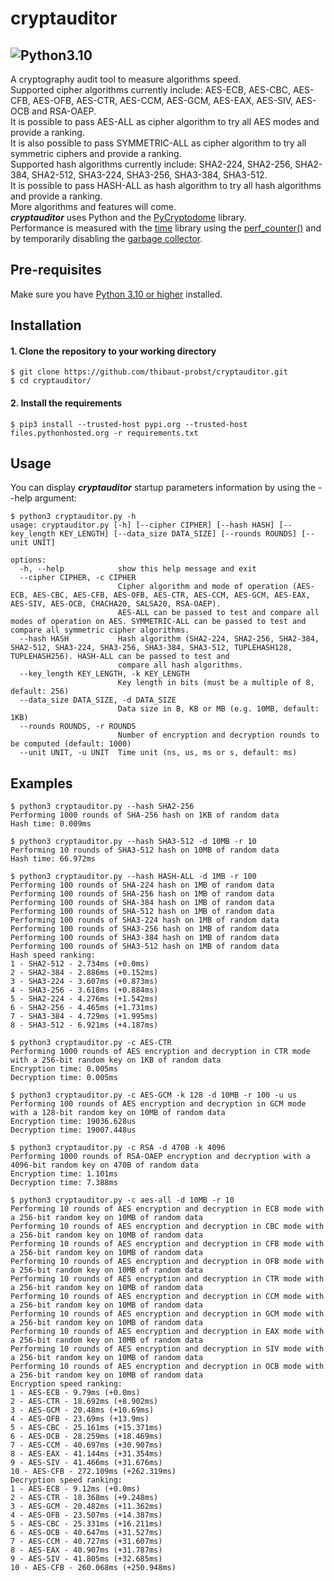 # cryptauditor
![Python3.10](https://camo.githubusercontent.com/2eeb8947056ba0c1c3b1f9015ce807d0f0f462f99dce4c6acdcc7874f27b1820/68747470733a2f2f696d672e736869656c64732e696f2f62616467652f707974686f6e2d332e31302d626c75652e737667)  
---  
A cryptography audit tool to measure algorithms speed.  
Supported cipher algorithms currently include: AES-ECB, AES-CBC, AES-CFB, AES-OFB, AES-CTR, AES-CCM, AES-GCM, AES-EAX, AES-SIV, AES-OCB and RSA-OAEP.  
It is possible to pass AES-ALL as cipher algorithm to try all AES modes and provide a ranking.  
It is also possible to pass SYMMETRIC-ALL as cipher algorithm to try all symmetric ciphers and provide a ranking.  
Supported hash algorithms currently include: SHA2-224, SHA2-256, SHA2-384, SHA2-512, SHA3-224, SHA3-256, SHA3-384, SHA3-512.  
It is possible to pass HASH-ALL as hash algorithm to try all hash algorithms and provide a ranking.  
More algorithms and features will come.  
***cryptauditor*** uses Python and the [PyCryptodome](https://pycryptodome.readthedocs.io) library.  
Performance is measured with the [time](https://docs.python.org/3/library/time.html) library using the [perf_counter()](https://docs.python.org/3/library/time.html#time.perf_counter) and by temporarily disabling the [garbage collector](https://docs.python.org/3/library/gc.html).

## Pre-requisites

Make sure you have [Python 3.10 or higher](https://www.python.org/downloads/) installed.

## Installation 

#### 1. Clone the repository to your working directory 
```
$ git clone https://github.com/thibaut-probst/cryptauditor.git
$ cd cryptauditor/
```
#### 2. Install the requirements 
```
$ pip3 install --trusted-host pypi.org --trusted-host files.pythonhosted.org -r requirements.txt
```

## Usage 

You can display ***cryptauditor*** startup parameters information by using the --help argument: 

```
$ python3 cryptauditor.py -h
usage: cryptauditor.py [-h] [--cipher CIPHER] [--hash HASH] [--key_length KEY_LENGTH] [--data_size DATA_SIZE] [--rounds ROUNDS] [--unit UNIT]

options:
  -h, --help            show this help message and exit
  --cipher CIPHER, -c CIPHER
                        Cipher algorithm and mode of operation (AES-ECB, AES-CBC, AES-CFB, AES-OFB, AES-CTR, AES-CCM, AES-GCM, AES-EAX, AES-SIV, AES-OCB, CHACHA20, SALSA20, RSA-OAEP).
                        AES-ALL can be passed to test and compare all modes of operation on AES. SYMMETRIC-ALL can be passed to test and compare all symmetric cipher algorithms.
  --hash HASH           Hash algorithm (SHA2-224, SHA2-256, SHA2-384, SHA2-512, SHA3-224, SHA3-256, SHA3-384, SHA3-512, TUPLEHASH128, TUPLEHASH256). HASH-ALL can be passed to test and
                        compare all hash algorithms.
  --key_length KEY_LENGTH, -k KEY_LENGTH
                        Key length in bits (must be a multiple of 8, default: 256)
  --data_size DATA_SIZE, -d DATA_SIZE
                        Data size in B, KB or MB (e.g. 10MB, default: 1KB)
  --rounds ROUNDS, -r ROUNDS
                        Number of encryption and decryption rounds to be computed (default: 1000)
  --unit UNIT, -u UNIT  Time unit (ns, us, ms or s, default: ms)
```
            
## Examples
```
$ python3 cryptauditor.py --hash SHA2-256
Performing 1000 rounds of SHA-256 hash on 1KB of random data
Hash time: 0.009ms
```
```
$ python3 cryptauditor.py --hash SHA3-512 -d 10MB -r 10
Performing 10 rounds of SHA3-512 hash on 10MB of random data
Hash time: 66.972ms
```
```
$ python3 cryptauditor.py --hash HASH-ALL -d 1MB -r 100
Performing 100 rounds of SHA-224 hash on 1MB of random data
Performing 100 rounds of SHA-256 hash on 1MB of random data
Performing 100 rounds of SHA-384 hash on 1MB of random data
Performing 100 rounds of SHA-512 hash on 1MB of random data
Performing 100 rounds of SHA3-224 hash on 1MB of random data
Performing 100 rounds of SHA3-256 hash on 1MB of random data
Performing 100 rounds of SHA3-384 hash on 1MB of random data
Performing 100 rounds of SHA3-512 hash on 1MB of random data
Hash speed ranking:
1 - SHA2-512 - 2.734ms (+0.0ms)
2 - SHA2-384 - 2.886ms (+0.152ms)
3 - SHA3-224 - 3.607ms (+0.873ms)
4 - SHA3-256 - 3.618ms (+0.884ms)
5 - SHA2-224 - 4.276ms (+1.542ms)
6 - SHA2-256 - 4.465ms (+1.731ms)
7 - SHA3-384 - 4.729ms (+1.995ms)
8 - SHA3-512 - 6.921ms (+4.187ms)
```
```
$ python3 cryptauditor.py -c AES-CTR
Performing 1000 rounds of AES encryption and decryption in CTR mode with a 256-bit random key on 1KB of random data
Encryption time: 0.005ms
Decryption time: 0.005ms
```
```
$ python3 cryptauditor.py -c AES-GCM -k 128 -d 10MB -r 100 -u us
Performing 100 rounds of AES encryption and decryption in GCM mode with a 128-bit random key on 10MB of random data
Encryption time: 19036.628us
Decryption time: 19007.448us
```
```
$ python3 cryptauditor.py -c RSA -d 470B -k 4096 
Performing 1000 rounds of RSA-OAEP encryption and decryption with a 4096-bit random key on 470B of random data
Encryption time: 1.101ms
Decryption time: 7.388ms
```
```
$ python3 cryptauditor.py -c aes-all -d 10MB -r 10
Performing 10 rounds of AES encryption and decryption in ECB mode with a 256-bit random key on 10MB of random data
Performing 10 rounds of AES encryption and decryption in CBC mode with a 256-bit random key on 10MB of random data
Performing 10 rounds of AES encryption and decryption in CFB mode with a 256-bit random key on 10MB of random data
Performing 10 rounds of AES encryption and decryption in OFB mode with a 256-bit random key on 10MB of random data
Performing 10 rounds of AES encryption and decryption in CTR mode with a 256-bit random key on 10MB of random data
Performing 10 rounds of AES encryption and decryption in CCM mode with a 256-bit random key on 10MB of random data
Performing 10 rounds of AES encryption and decryption in GCM mode with a 256-bit random key on 10MB of random data
Performing 10 rounds of AES encryption and decryption in EAX mode with a 256-bit random key on 10MB of random data
Performing 10 rounds of AES encryption and decryption in SIV mode with a 256-bit random key on 10MB of random data
Performing 10 rounds of AES encryption and decryption in OCB mode with a 256-bit random key on 10MB of random data
Encryption speed ranking:
1 - AES-ECB - 9.79ms (+0.0ms)
2 - AES-CTR - 18.692ms (+8.902ms)
3 - AES-GCM - 20.48ms (+10.69ms)
4 - AES-OFB - 23.69ms (+13.9ms)
5 - AES-CBC - 25.161ms (+15.371ms)
6 - AES-OCB - 28.259ms (+18.469ms)
7 - AES-CCM - 40.697ms (+30.907ms)
8 - AES-EAX - 41.144ms (+31.354ms)
9 - AES-SIV - 41.466ms (+31.676ms)
10 - AES-CFB - 272.109ms (+262.319ms)
Decryption speed ranking:
1 - AES-ECB - 9.12ms (+0.0ms)
2 - AES-CTR - 18.368ms (+9.248ms)
3 - AES-GCM - 20.482ms (+11.362ms)
4 - AES-OFB - 23.507ms (+14.387ms)
5 - AES-CBC - 25.331ms (+16.211ms)
6 - AES-OCB - 40.647ms (+31.527ms)
7 - AES-CCM - 40.727ms (+31.607ms)
8 - AES-EAX - 40.907ms (+31.787ms)
9 - AES-SIV - 41.805ms (+32.685ms)
10 - AES-CFB - 260.068ms (+250.948ms)
```
